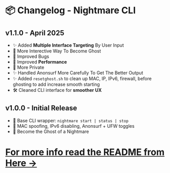 # 📦 Changelog - Nightmare CLI

## v1.1.0 - April 2025
- ✨ Added **Multiple Interface Targeting** By User Input
-  🧠 More Interective Way To Become Ghost
-  🔧 Improved Bugs
- 🔧 Improved **Performance** 
- 🔧 More Private 
- ✨ Handled Anonsurf More Carefully To Get The Better Output
- ✨ Added `resetghost.sh` to clean up MAC, IP, IPv6, firewall, before ghosting to add increase smooth starting
- 🛠 Cleaned CLI interface for **smoother UX**

## v1.0.0 - Initial Release
- 🎉 Base CLI wrapper: `nightmare start | status | stop`
- 🧠 MAC spoofing, IPv6 disabling, Anonsurf + UFW toggles
- 👻 Become the Ghost of a Nightmare

# [For more info read the README from Here ->](https://github.com/antman-quantamUniverse/nightmare)
